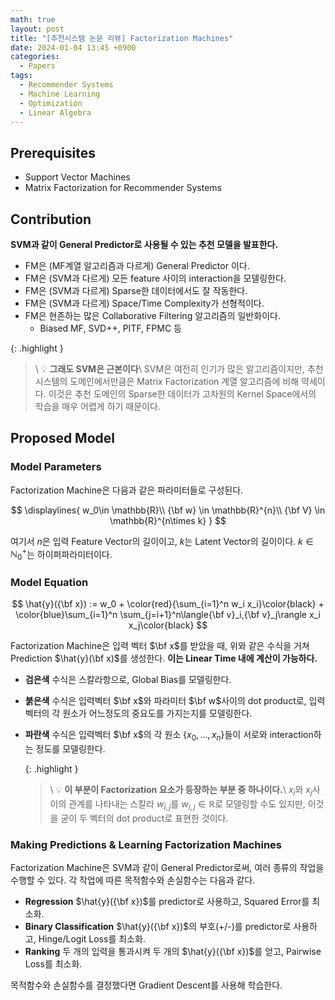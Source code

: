 ```yaml
---
math: true
layout: post
title: "[추천시스템 논문 리뷰] Factorization Machines"
date: 2024-01-04 13:45 +0900
categories:
  - Papers
tags:
  - Recommender Systems
  - Machine Learning
  - Optimization
  - Linear Algebra
---
```

## Prerequisites
- Support Vector Machines
- Matrix Factorization for Recommender Systems

## Contribution

**SVM과 같이 General Predictor로 사용될 수 있는 추천 모델을 발표한다.**
- FM은 (MF계열 알고리즘과 다르게) General Predictor 이다.
- FM은 (SVM과 다르게) 모든 feature 사이의 interaction을 모델링한다.
- FM은 (SVM과 다르게) Sparse한 데이터에서도 잘 작동한다.
- FM은 (SVM과 다르게) Space/Time Complexity가 선형적이다.
- FM은 현존하는 많은 Collaborative Filtering 알고리즘의 일반화이다.
    - Biased MF, SVD++, PITF, FPMC 등

{: .highlight }
> \\
> 💡 **그래도 SVM은 근본이다**\\
> SVM은 여전히 인기가 많은 알고리즘이지만, 추천시스템의 도메인에서만큼은 Matrix Factorization 계열 알고리즘에 비해 약세이다. 이것은 추천 도메인의 Sparse한 데이터가 고차원의 Kernel Space에서의 학습을 매우 어렵게 하기 때문이다.

## Proposed Model

### Model Parameters
    
Factorization Machine은 다음과 같은 파라미터들로 구성된다.

$$
\displaylines{
    w_0\in \mathbb{R}\\
    {\bf w} \in \mathbb{R}^{n}\\
    {\bf V} \in \mathbb{R}^{n\times k}
}
$$

여기서 $n$은 입력 Feature Vector의 길이이고, $k$는 Latent Vector의 길이이다. $k\in\mathbb{N}^+_0$는 하이퍼파라미터이다.
    
### Model Equation

$$
\hat{y}({\bf x}) := w_0 + \color{red}{\sum_{i=1}^n w_i x_i}\color{black} + \color{blue}\sum_{i=1}^n \sum_{j=i+1}^n\langle{\bf v}_i,{\bf v}_j\rangle x_i x_j\color{black}
$$

Factorization Machine은 입력 벡터 $\bf x$를 받았을 때, 위와 같은 수식을 거쳐 Prediction $\hat{y}(\bf x)$를 생성한다. **이는 Linear Time 내에 계산이 가능하다.**

- **검은색** 수식은 스칼라항으로, Global Bias를 모델링한다.
- **붉은색** 수식은 입력벡터 $\bf x$와 파라미터 $\bf w$사이의 dot product로, 입력벡터의 각 원소가 어느정도의 중요도를 가지는지를 모델링한다.
- **파란색** 수식은 입력벡터 $\bf x$의 각 원소 $\{x_0, \dots, x_n\}$들이 서로와 interaction하는 정도를 모델링한다.
    
    {: .highlight }
    > \\
    > 💡 **이 부분이 Factorization 요소가 등장하는 부분 중 하나이다.**\\
    > $x_i$와 $x_j$사이의 관계를 나타내는 스칼라 $w_{i,j}$를 $w_{i,j}\in\mathbb{R}$로 모델링할 수도 있지만, 이것을 굳이 두 벡터의 dot product로 표현한 것이다.
    
        
        
### Making Predictions & Learning Factorization Machines
Factorization Machine은 SVM과 같이 General Predictor로써, 여러 종류의 작업을 수행할 수 있다. 각 작업에 따른 목적함수와 손실함수는 다음과 같다.

- **Regression**
$\hat{y}({\bf x})$를 predictor로 사용하고, Squared Error를 최소화.
- **Binary Classification**
$\hat{y}({\bf x})$의 부호(+/-)를 predictor로 사용하고, Hinge/Logit Loss를 최소화.
- **Ranking**
두 개의 입력을 통과시켜 두 개의 $\hat{y}({\bf x})$를 얻고, Pairwise Loss를 최소화.

목적함수와 손실함수를 결정했다면 Gradient Descent를 사용해 학습한다.